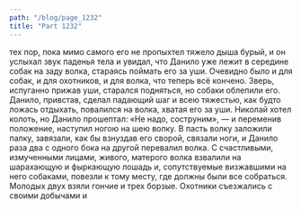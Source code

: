 ```yaml
---
path: "/blog/page_1232"
title: "Part 1232"
---
```


 тех пор, пока мимо самого его не пропыхтел тяжело дыша бурый, и он услыхал звук паденья тела и увидал, что Данило уже лежит в середине собак на заду волка, стараясь поймать его за уши. Очевидно было и для собак, и для охотников, и для волка, что теперь всё кончено. Зверь, испуганно прижав уши, старался подняться, но собаки облепили его. Данило, привстав, сделал падающий шаг и всею тяжестью, как будто ложась отдыхать, повалился на волка, хватая его за уши. Николай хотел колоть, но Данило прошептал: «Не надо, соструним», — и переменив положение, наступил ногою на шею волку. В пасть волку заложили палку, завязали, как бы взнуздав его сворой, связали ноги, и Данило раза два с одного бока на другой перевалил волка.
С счастливыми, измученными лицами, живого, матерого волка взвалили на шарахающую и фыркающую лошадь и, сопутствуемые визжавшими на него собаками, повезли к тому месту, где должны были все собраться. Молодых двух взяли гончие и трех борзые. Охотники съезжались с своими добычами и
